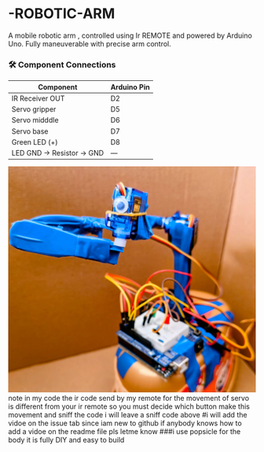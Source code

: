 # -ROBOTIC-ARM
A mobile robotic arm , controlled using Ir REMOTE and powered by Arduino Uno. Fully maneuverable with precise arm control.
### 🛠️ Component Connections

| Component               | Arduino Pin        |
|------------------------|--------------------|
| IR Receiver OUT         | D2                 |
| Servo gripper           | D5                |
| Servo midddle           | D6                  |
| Servo base               | D7               |
| Green LED (+)           | D8                 |
| LED GND → Resistor → GND | —                 |

![Robotic Arm Image](https://raw.githubusercontent.com/abdulhaadicoder/MOBILE-ROBOTIC-ARM/88368a38bb21d4b19ae60e53b3c1f7602c5e91f5/WhatsApp%20Image%202025-06-05%20at%2011.38.23_369f75e7.jpg)
note in my code the ir code send by my remote  for the movement of servo is different from your ir remote so you must decide which button make this movement and  sniff the code i will leave a sniff code above 
#i will add the vidoe on the issue tab since iam new to github if anybody  knows how to add a vidoe on the readme file pls letme know
###i use popsicle for the body it is fully DIY and easy to build
